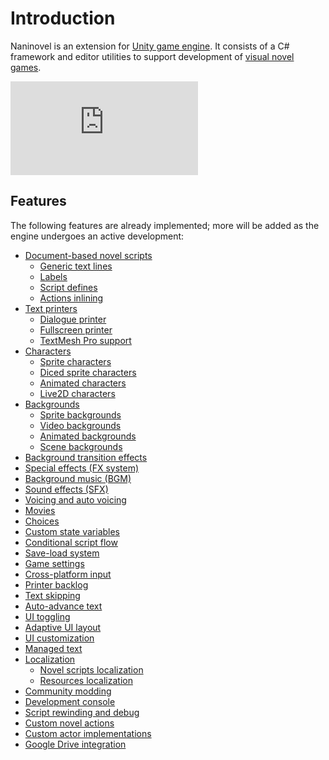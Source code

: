 # Introduction
Naninovel is an extension for [Unity game engine](https://unity3d.com). It consists of a C# framework and editor utilities to support development of [visual novel games](https://en.wikipedia.org/wiki/Visual_novel).

<div class="video-container">
    <iframe src="https://www.youtube-nocookie.com/embed/868mvr9ii4A" frameborder="0" allow="accelerometer; autoplay; encrypted-media; gyroscope; picture-in-picture" allowfullscreen></iframe>
</div>

## Features
The following features are already implemented; more will be added as the engine undergoes an active development:
* [Document-based novel scripts](/guide/novel-scripts.md)
  * [Generic text lines](/guide/novel-scripts.md#generic-text-lines)
  * [Labels](/guide/novel-scripts.md#label-lines)
  * [Script defines](/guide/novel-scripts.md#define-lines)
  * [Actions inlining](/guide/novel-scripts.md#generic-text-lines)
* [Text printers](/guide/text-printers.md)
  * [Dialogue printer](/guide/text-printers.md#dialogue-printer)
  * [Fullscreen printer](/guide/text-printers.md#fullscreen-printer)
  * [TextMesh Pro support](/guide/text-printers.html#textmesh-pro)
* [Characters](/guide/characters.md)
  * [Sprite characters](/guide/characters.md#sprite-characters)
  * [Diced sprite characters](/guide/characters.md#diced-sprite-characters)
  * [Animated characters](/guide/characters.md#animated-characters)
  * [Live2D characters](/guide/characters.md#live2d-characters)
* [Backgrounds](/guide/backgrounds.md)
  * [Sprite backgrounds](/guide/backgrounds.md#sprite-backgrounds)
  * [Video backgrounds](/guide/backgrounds.md#video-backgrounds)
  * [Animated backgrounds](/guide/backgrounds.md#animated-backgrounds)
  * [Scene backgrounds](/guide/backgrounds.md#scene-backgrounds)
* [Background transition effects](/guide/background-transition-effects.md)
* [Special effects (FX system)](/guide/special-effects.md)
* [Background music (BGM)](/guide/background-music.md)
* [Sound effects (SFX)](/guide/sound-effects.md)
* [Voicing and auto voicing](/guide/voicing.md)
* [Movies](/guide/movies.md)
* [Choices](/guide/choices.md)
* [Custom state variables](/api/#set)
* [Conditional script flow](/api/#if)
* [Save-load system](/guide/save-load-system.md)
* [Game settings](/guide/game-settings.md)
* [Cross-platform input](/guide/input-processing.md)
* [Printer backlog](/guide/printer-backlog.md)
* [Text skipping](/guide/text-skipping.md)
* [Auto-advance text](/guide/auto-advance-text.md)
* [UI toggling](/guide/ui-toggling.md)
* [Adaptive UI layout](/guide/adaptive-ui-layout.md)
* [UI customization](/guide/ui-customization.md)
* [Managed text](/guide/managed-text.md)
* [Localization](/guide/localization.md)
  * [Novel scripts localization](/guide/localization.md#novel-scripts-localization)
  * [Resources localization](/guide/localization.md#resources-localization)
* [Community modding](/guide/community-modding.md)
* [Development console](/guide/development-console.md)
* [Script rewinding and debug](/guide/novel-scripts.md#novel-scripts-debug)
* [Custom novel actions](/guide/custom-novel-actions.md)
* [Custom actor implementations](/guide/custom-actor-implementations.md)
* [Google Drive integration](/guide/google-drive-integration.md)

